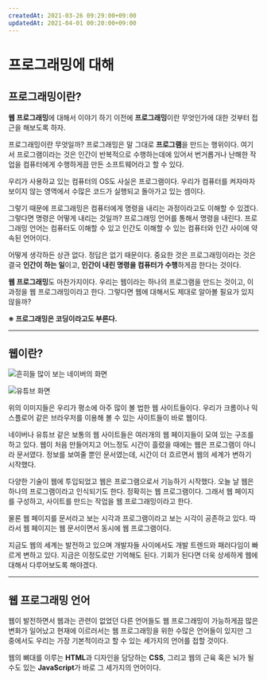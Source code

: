 ```yaml
---
createdAt: 2021-03-26 09:29:00+09:00
updatedAt: 2021-04-01 00:20:00+09:00
---
```


# 프로그래밍에 대해
## 프로그래밍이란?
**웹 프로그래밍**에 대해서 이야기 하기 이전에 **프로그래밍**이란 무엇인가에 대한 것부터 접근을 해보도록 하자.

프로그래밍이란 무엇일까? 프로그래밍은 말 그대로 **프로그램**을 만드는 행위이다. 여기서 프로그램이라는 것은 인간이 반복적으로 수행하는데에 있어서 번거롭거나 난해한 작업을 컴퓨터에게 수행하게끔 만든 소프트웨어라고 할 수 있다.

우리가 사용하교 있는 컴퓨터의 OS도 사실은 프로그램이다. 우리가 컴퓨터를 켜자마자 보이지 않는 영역에서 수많은 코드가 실행되고 돌아가고 있는 셈이다.

그렇기 때문에 프로그래밍은 컴퓨터에게 명령을 내리는 과정이라고도 이해할 수 있겠다. 그렇다면 명령은 어떻게 내리는 것일까? 프로그래밍 언어를 통해서 명령을 내린다. 프로그래밍 언어는 컴퓨터도 이해할 수 있고 인간도 이해할 수 있는 컴퓨터와 인간 사이에 약속된 언어이다.

어떻게 생각하든 상관 없다. 정답은 없기 때문이다. 중요한 것은 프로그래밍이라는 것은 결국 **인간이 하는 일**이고, **인간이 내린 명령을 컴퓨터가 수행**하게끔 한다는 것이다.

**웹 프로그래밍**도 마찬가지이다. 우리는 웹이라는 하나의 프로그램을 만드는 것이고, 이 과정을 웹 프로그래밍이라고 한다. 그렇다면 웹에 대해서도 제대로 알아볼 필요가 있지 않을까?

**※ 프로그래밍은 코딩이라고도 부른다.**

---

## 웹이란?
![흔히들 많이 보는 네이버의 화면](https://i.postimg.cc/m29HPYmM/Screenshot-2021-02-19-at-09-51-57.png)

![유튜브 화면](https://i.postimg.cc/X7Zv2dmJ/K-20210219-101721.png)

위의 이미지들은 우리가 평소에 아주 많이 볼 법한 웹 사이트들이다. 우리가 크롬이나 익스플로어 같은 브라우저를 이용해 볼 수 있는 사이트들이 바로 웹이다.

네이버나 유튜브 같은 보통의 웹 사이트들은 여러개의 웹 페이지들이 모여 있는 구조를 하고 있다. 웹이 처음 만들어지고 어느정도 시간이 흘렀을 때에는 웹은 프로그램이 아니라 문서였다. 정보를 보여줄 뿐인 문서였는데, 시간이 더 흐르면서 웹의 세계가 변하기 시작했다.

다양한 기술이 웹에 투입되었고 웹은 프로그램으로서 기능하기 시작했다. 오늘 날 웹은 하나의 프로그램이라고 인식되기도 한다. 정확히는 웹 프로그램이다. 그래서 웹 페이지를 구성하고, 사이트를 만드는 작업을 웹 프로그래밍이라고 한다.

물론 웹 페이지를 문서라고 보는 시각과 프로그램이라고 보는 시각이 공존하고 있다. 따라서 웹 페이지는 웹 문서이면서 동시에 웹 프로그램이다.

지금도 웹의 세계는 발전하고 있으며 개발자들 사이에서도 개발 트렌드와 패러다임이 빠르게 변하고 있다. 지금은 이정도로만 기억해도 된다. 기회가 된다면 더욱 상세하게 웹에 대해서 다루어보도록 해야겠다.

---

## 웹 프로그래밍 언어
웹이 발전하면서 웹과는 관련이 없었던 다른 언어들도 웹 프로그래밍이 가능하게끔 많은 변화가 일어났고 현재에 이르러서는 웹 프로그래밍을 위한 수많은 언어들이 있지만 그 중에서도 우리는 가장 기본적이라고 할 수 있는 세가지의 언어를 접할 것이다.

웹의 뼈대를 이루는 **HTML**과 디자인을 담당하는 **CSS**, 그리고 웹의 근육 혹은 뇌가 될 수도 있는 **JavaScript**가 바로 그 세가지의 언어이다.